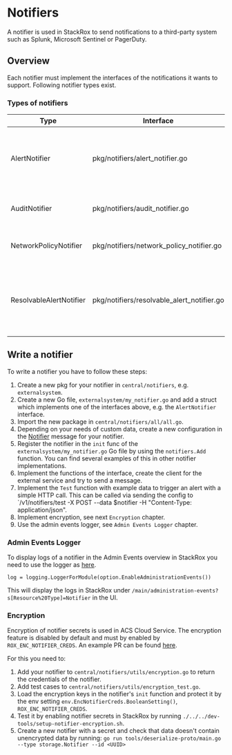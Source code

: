 # Notifiers

A notifier is used in StackRox to send notifications to a third-party system such as Splunk, Microsoft Sentinel
or PagerDuty.

## Overview

Each notifier must implement the interfaces of the notifications it wants to support. Following notifier types exist.

### Types of notifiers

| Type                    | Interface                                  | Description                                                                                                                                   |
|-------------------------|--------------------------------------------|-----------------------------------------------------------------------------------------------------------------------------------------------|
| AlertNotifier           | pkg/notifiers/alert_notifier.go            | The alert notifications used to send alerts generated by StackRox's policy engine. Examples are the Microsoft Sentinel or PagerDuty notifier. |
| AuditNotifier           | pkg/notifiers/audit_notifier.go            | The AuditLog notifications are used to send notifications about AuditLogs.                                                                    |
| NetworkPolicyNotifier   | pkg/notifiers/network_policy_notifier.go   | NetworkPolicyNotifier sends notifications about Network Policies.                                                                             |
| ResolvableAlertNotifier | pkg/notifiers/resolvable_alert_notifier.go | The ResolvableAlertNotifier is used to resolve alerts from a third party system. PagerDuty and AWS Security Hub implement these.              |


## Write a notifier

To write a notifier you have to follow these steps:

1. Create a new pkg for your notifier in `central/notifiers`, e.g. `externalsystem`.
2. Create a new Go file, `externalsystem/my_notifier.go` and add a struct which implements one of the interfaces above, e.g. the `AlertNotifier` interface.
3. Import the new package in `central/notifiers/all/all.go`.
4. Depending on your needs of custom data, create a new configuration in the [Notifier](https://github.com/stackrox/stackrox/blob/master/proto/storage/notifier.proto#L20-L31) message for your notifier.
5. Register the notifier in the `init` func of the `externalsystem/my_notifier.go` Go file by using the `notifiers.Add` function. You can find several examples of this in other notifier implementations.
6. Implement the functions of the interface, create the client for the external service and try to send a message.
7. Implement the `Test` function with example data to trigger an alert with a simple HTTP call. This can be called via sending the config to `/v1/notifiers/test -X POST --data $notifier -H "Content-Type: application/json".
8. Implement encryption, see next `Encryption` chapter.
9. Use the admin events logger, see `Admin Events Logger` chapter.

### Admin Events Logger

To display logs of a notifier in the Admin Events overview in StackRox you need to use the logger as [here](https://github.com/stackrox/stackrox/blob/master/central/notifiers/acscsemail/acscsemail.go#L26).

```
log = logging.LoggerForModule(option.EnableAdministrationEvents())
```

This will display the logs in StackRox under `/main/administration-events?s[Resource%20Type]=Notifier` in the UI.

### Encryption

Encryption of notifier secrets is used in ACS Cloud Service. The encryption feature is disabled by default and must by enabled by `ROX_ENC_NOTIFIER_CREDS`.
An example PR can be found [here](https://github.com/stackrox/stackrox/pull/12829).

For this you need to:

1. Add your notifier to `central/notifiers/utils/encryption.go` to return the credentials of the notifier.
2. Add test cases to `central/notifiers/utils/encryption_test.go`.
3. Load the encryption keys in the notifier's `init` function and protect it by the env setting `env.EncNotifierCreds.BooleanSetting()`, `ROX_ENC_NOTIFIER_CREDS`.
4. Test it by enabling notifier secrets in StackRox by running `./../../dev-tools/setup-notifier-encryption.sh`.
5. Create a new notifier with a secret and check that data doesn't contain unencrypted data by running: `go run tools/deserialize-proto/main.go --type storage.Notifier --id <UUID>`
